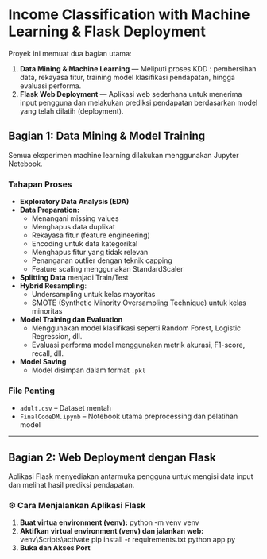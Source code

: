 # Income Classification with Machine Learning & Flask Deployment

Proyek ini memuat dua bagian utama:

1. **Data Mining & Machine Learning** — Meliputi proses KDD : pembersihan data, rekayasa fitur, training model klasifikasi pendapatan, hingga evaluasi performa.
2. **Flask Web Deployment** — Aplikasi web sederhana untuk menerima input pengguna dan melakukan prediksi pendapatan berdasarkan model yang telah dilatih (deployment). 

## Bagian 1: Data Mining & Model Training

Semua eksperimen machine learning dilakukan menggunakan Jupyter Notebook.

### Tahapan Proses

- **Exploratory Data Analysis (EDA)**
- **Data Preparation:**
  - Menangani missing values
  - Menghapus data duplikat
  - Rekayasa fitur (feature engineering)
  - Encoding untuk data kategorikal
  - Menghapus fitur yang tidak relevan
  - Penanganan outlier dengan teknik capping
  - Feature scaling menggunakan StandardScaler
- **Splitting Data** menjadi Train/Test
- **Hybrid Resampling**:
  - Undersampling untuk kelas mayoritas
  - SMOTE (Synthetic Minority Oversampling Technique) untuk kelas minoritas
- **Model Training dan Evaluation**
  - Menggunakan model klasifikasi seperti Random Forest, Logistic Regression, dll.
  - Evaluasi performa model menggunakan metrik akurasi, F1-score, recall, dll.
- **Model Saving**
  - Model disimpan dalam format `.pkl`

### File Penting

- `adult.csv` – Dataset mentah
- `FinalCodeDM.ipynb` – Notebook utama preprocessing dan pelatihan model

---

## Bagian 2: Web Deployment dengan Flask

Aplikasi Flask menyediakan antarmuka pengguna untuk mengisi data input dan melihat hasil prediksi pendapatan.

### ⚙️ Cara Menjalankan Aplikasi Flask
1. **Buat virtua environment (venv):**
   python -m venv venv
3. **Aktifkan virtual environment (venv) dan jalankan web:**
   venv\Scripts\activate
   pip install -r requirements.txt
   python app.py
4. **Buka dan Akses Port**





